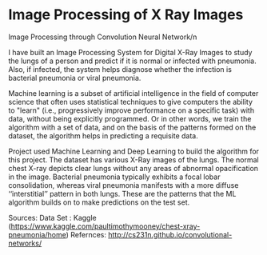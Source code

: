 # Image Processing of X Ray Images
Image Processing through Convolution Neural Network/n


I have built an Image Processing System for Digital X-Ray Images to study the lungs of a
person and predict if it is normal or infected with pneumonia. Also, if infected, the system
helps diagnose whether the infection is bacterial pneumonia or viral pneumonia.

Machine learning is a subset of artificial intelligence in the field of computer science that
often uses statistical techniques to give computers the ability to &quot;learn&quot; (i.e., progressively
improve performance on a specific task) with data, without being explicitly programmed. Or
in other words, we train the algorithm with a set of data, and on the basis of the patterns
formed on the dataset, the algorithm helps in predicting a requisite data.

Project used Machine Learning and Deep Learning to build the algorithm for this project.
The dataset has various X-Ray images of the lungs. The normal chest X-ray depicts clear
lungs without any areas of abnormal opacification in the image. Bacterial pneumonia
typically exhibits a focal lobar consolidation, whereas viral pneumonia manifests with a more
diffuse ‘‘interstitial’’ pattern in both lungs. These are the patterns that the ML algorithm
builds on to make predictions on the test set.

Sources:
Data Set : Kaggle (https://www.kaggle.com/paultimothymooney/chest-xray-pneumonia/home)
Refernces:
http://cs231n.github.io/convolutional-networks/
